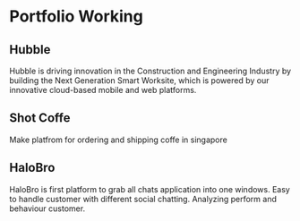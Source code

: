 # Portfolio Working

## Hubble
Hubble is driving innovation in the Construction and Engineering Industry by building the Next Generation Smart Worksite, which is powered by our innovative cloud-based mobile and web platforms.
## Shot Coffe
Make platfrom for ordering and shipping coffe in singapore

## HaloBro
HaloBro is first platform to grab all chats application into one windows. Easy to handle customer with different social chatting. Analyzing perform and behaviour customer.
